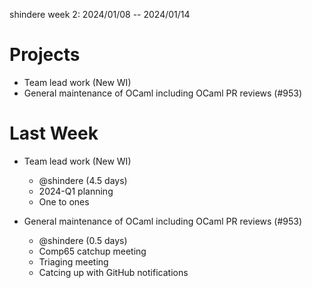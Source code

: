 shindere week 2: 2024/01/08 -- 2024/01/14

# Projects

- Team lead work (New WI)
- General maintenance of OCaml including OCaml PR reviews (#953)

# Last Week

- Team lead work (New WI)
  - @shindere (4.5 days)
  - 2024-Q1 planning
  - One to ones

- General maintenance of OCaml including OCaml PR reviews (#953)
  - @shindere (0.5 days)
  - Comp65 catchup meeting
  - Triaging meeting
  - Catcing up with GitHub notifications
